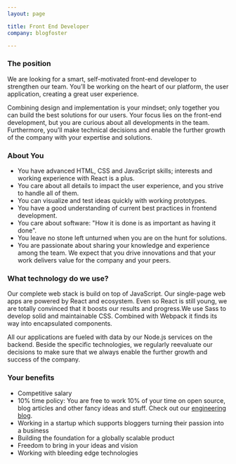 ```yaml
---
layout: page

title: Front End Developer
company: blogfoster

---
```


### The position

We are looking for a smart, self-motivated front-end developer to strengthen our team. You’ll be working on the heart of our platform, the user application, creating a great user experience.

Combining design and implementation is your mindset; only together you can build the best solutions for our users. Your focus lies on the front-end development, but you are curious about all developments in the team. Furthermore, you’ll make technical decisions and enable the further growth of the company with your expertise and solutions.

### About You

- You have advanced HTML, CSS and JavaScript skills; interests and working experience with React is a plus.
- You care about all details to impact the user experience, and you strive to handle all of them.
- You can visualize and test ideas quickly with working prototypes.
- You have a good understanding of current best practices in frontend development.
- You care about software: "How it is done is as important as having it done".
- You leave no stone left unturned when you are on the hunt for solutions.
- You are passionate about sharing your knowledge and experience among the team.
We expect that you drive innovations and that your work delivers value for the company and your peers.

### What technology do we use?

Our complete web stack is build on top of JavaScript. Our single-page web apps are powered by React and ecosystem. Even so React is still young, we are totally convinced that it boosts our results and progress.We use Sass to develop solid and maintainable CSS. Combined with Webpack it finds its way into encapsulated components.

All our applications are fueled with data by our Node.js services on the backend. Beside the specific technologies, we regularly reevaluate our decisions to make sure that we always enable the further growth and success of the company.

### Your benefits

- Competitive salary
- 10% time policy: You are free to work 10% of your time on open source, blog articles and other fancy ideas and stuff. Check out our [engineering blog](http://engineering.blogfoster.com).
- Working in a startup which supports bloggers turning their passion into a business
- Building the foundation for a globally scalable product
- Freedom to bring in your ideas and vision
- Working with bleeding edge technologies